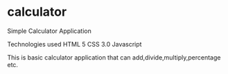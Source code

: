 # calculator
Simple Calculator Application

Technologies used
HTML 5
CSS 3.0
Javascript

This is basic calculator application that can add,divide,multiply,percentage etc.
